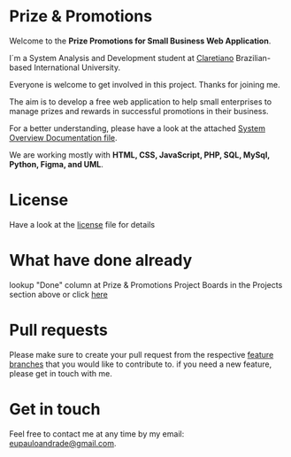 # Prize & Promotions

Welcome to the <b>Prize Promotions for Small Business Web Application</b>. 

I´m a System Analysis and Development student at <a  href="https://claretiano.edu.br/"> Claretiano</a> Brazilian-based International University.

Everyone is welcome to get involved in this project. Thanks for joining me. 

The aim is to develop a free web application to help small enterprises to manage prizes and rewards in successful promotions in their business. 

For a better understanding, please have a look at the attached [System Overview Documentation file](https://github.com/Paulo-AndradeB/Prize-Promotions/wiki/SYSTEM-OVERVIEW-DOCUMENTATION).

We are working mostly with <b>HTML, CSS, JavaScript, PHP, SQL, MySql, Python, Figma, and UML</b>. 

# License

Have a look at the [license](https://github.com/Paulo-AndradeB/Prize-Promotions/blob/main/LICENSE) file for details



# What have done already

lookup "Done" column at Prize & Promotions Project Boards in the Projects section above or click [here](https://github.com/Paulo-AndradeB/Prize-Promotions/projects/1)

# Pull requests

Please make sure to create your pull request from the respective [feature branches](https://github.com/Paulo-AndradeB/Prize-Promotions/branches) that you would like to contribute to. if you need a new feature, please get in touch with me.

# Get in touch

Feel free to contact me at any time by my email: eupauloandrade@gmail.com. 
